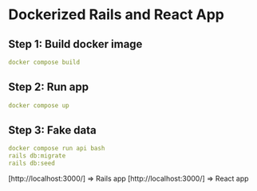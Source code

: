 # Dockerized Rails and React App

## Step 1: Build docker image

```yml
docker compose build
```

## Step 2: Run app

```yml
docker compose up
```

## Step 3: Fake data

```yml
docker compose run api bash
rails db:migrate
rails db:seed
```

[http://localhost:3000/] => Rails app
[http://localhost:3000/] => React app
